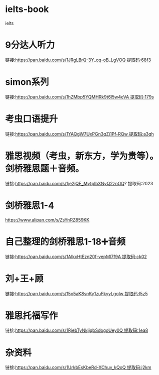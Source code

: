 # ielts-book
ielts

# 9分达人听力
链接:https://pan.baidu.com/s/1JRgLBrQ-3Y_cq-oB_LgVOQ 提取码:68f3

# simon系列
链接:https://pan.baidu.com/s/1hZMbp5YQMHRk9t6l5w4eVA 提取码:179s

# 考虫口语提升
链接:https://pan.baidu.com/s/1YAQgW7UxPGn3qZj1Pf-RQw 提取码:a3qh

# 雅思视频（考虫，新东方，学为贵等）。剑桥雅思题＋音频。
链接:https://pan.baidu.com/s/1je2jQE_MytpIbXNyQ2znOQ?
提取码:2023

# 剑桥雅思1-4
https://www.alipan.com/s/ZsYnRZ859KK

# 自己整理的剑桥雅思1-18➕音频
链接:https://pan.baidu.com/s/1AIkxHtEzn20f-vepMl7f9A 提取码:ck02

# 刘+王+顾
链接:https://pan.baidu.com/s/15o5aK8snKy1zuFkyyLgoIw 提取码:l5z5

# 雅思托福写作
链接:https://pan.baidu.com/s/1RjebTyNkjjqbSdogoUey0Q 提取码:1ea8

# 杂资料
链接:https://pan.baidu.com/s/1UrkbEsKbeRd-XChuv_kQoQ 提取码:j2km
